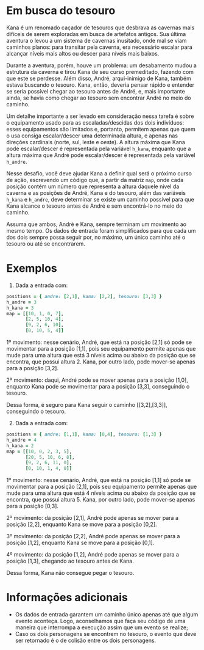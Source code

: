 # Em busca do tesouro

Kana é um renomado caçador de tesouros que desbrava as cavernas mais difíceis de serem exploradas em busca de artefatos antigos. Sua última aventura o levou a um sistema de cavernas inusitado, onde mal se viam caminhos planos: para transitar pela caverna, era necessário escalar para alcançar níveis mais altos ou descer para níveis mais baixos.

Durante a aventura, porém, houve um problema: um desabamento mudou a estrutura da caverna e tirou Kana de seu curso premeditado, fazendo com que este se perdesse. Além disso, André, arqui-inimigo de Kana, também estava buscando o tesouro. Kana, então, deveria pensar rápido e entender se seria possível chegar ao tesouro antes de André, e, mais importante ainda, se havia como chegar ao tesouro sem encontrar André no meio do caminho.

Um detalhe importante a ser levado em consideração nessa tarefa é sobre o equipamento usado para as escaladas/descidas dos dois indivíduos: esses equipamentos são limitados e, portanto, permitem apenas que quem o usa consiga escalar/descer uma determinada altura, e apenas nas direções cardinais (norte, sul, leste e oeste). A altura máxima que Kana pode escalar/descer é representada pela variável `h_kana`, enquanto que a altura máxima que André pode escalar/descer é representada pela variável `h_andre`.

Nesse desafio, você deve ajudar Kana a definir qual será o próximo curso de ação, escrevendo um código que, a partir da matriz `map`, onde cada posição contém um número que representa a altura daquele nivel da caverna e as posições de André, Kana e do tesouro, além das variáveis `h_kana` e `h_andre`, deve determinar se existe um caminho possível para que Kana alcance o tesouro antes de André e sem encontrá-lo no meio do caminho.

Assuma que ambos, André e Kana, sempre terminam um movimento ao mesmo tempo. Os dados de entrada foram simplificados para que cada um dos dois sempre possa seguir por, no máximo, um único caminho até o tesouro ou até se encontrarem.

# Exemplos

1. Dada a entrada com:

```ruby
positions = { andre: [2,1], kana: [2,2], tesouro: [3,3] }
h_andre = 3
h_kana = 3
map = [[10, 1, 0, 7],
       [2, 5, 10, 4],
       [9, 2, 6, 10],
       [0, 10, 5, 4]]
```

1º movimento: nesse cenário, André, que está na posição [2,1] só pode se movimentar para a posição [1,1], pois seu equipamento permite apenas que mude para uma altura que está 3 níveis acima ou abaixo da posição que se encontra, que possui altura 2. Kana, por outro lado, pode mover-se apenas para a posição [3,2].

2º movimento: daqui, André pode se mover apenas para a posição [1,0], enquanto Kana pode se movimentar para a posição [3,3], conseguindo o tesouro.

Dessa forma, é seguro para Kana seguir o caminho [[3,2],[3,3]], conseguindo o tesouro.

2. Dada a entrada com:

```ruby
positions = { andre: [1,1], kana: [0,4], tesouro: [1,3] }
h_andre = 4
h_kana = 2
map = [[10, 0, 2, 3, 5],
       [20, 5, 10, 6, 8],
       [9, 2, 6, 11, 0],
       [0, 10, 1, 4, 0]]
```

1º movimento: nesse cenário, André, que está na posição [1,1] só pode se movimentar para a posição [2,1], pois seu equipamento permite apenas que mude para uma altura que está 4 níveis acima ou abaixo da posição que se encontra, que possui altura 5. Kana, por outro lado, pode mover-se apenas para a posição [0,3].

2º movimento: da posição [2,1], André pode apenas se mover para a posição [2,2], enquanto Kana se move para a posição [0,2].

3º movimento: da posição [2,2], André pode apenas se mover para a posição [1,2], enquanto Kana se move para a posição [0,1].

4º movimento: da posição [1,2], André pode apenas se mover para a posição [1,3], chegando ao tesouro antes de Kana.

Dessa forma, Kana não consegue pegar o tesouro.

# Informações adicionais

- Os dados de entrada garantem um caminho único apenas até que algum evento aconteça. Logo, aconselhamos que faça seu código de uma maneira que interrompa a execução assim que um evento se realize;
- Caso os dois personagens se encontrem no tesouro, o evento que deve ser retornado é o de colisão entre os dois personagens.
